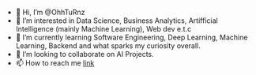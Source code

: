 - 👋 Hi, I’m @OhhTuRnz
- 👀 I’m interested in Data Science, Business Analytics, Artifficial Intelligence (mainly Machine Learning), Web dev e.t.c
- 🌱 I’m currently learning Software Engineering, Deep Learning, Machine Learning, Backend and what sparks my curiosity overall.
- 💞️ I’m looking to collaborate on AI Projects.
- 📫 How to reach me [link](https://www.linkedin.com/in/carrusk/)

<!---
OhhTuRnz/OhhTuRnz is a ✨ special ✨ repository because its `README.md` (this file) appears on your GitHub profile.
You can click the Preview link to take a look at your changes.
--->
